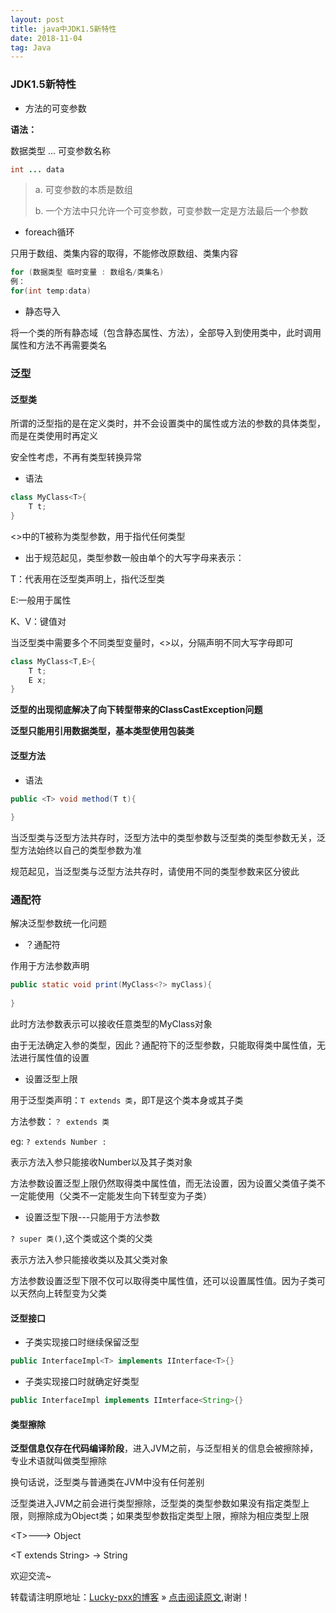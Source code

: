 ```yaml
---
layout: post
title: java中JDK1.5新特性
date: 2018-11-04
tag: Java
--- 
```

### JDK1.5新特性

- 方法的可变参数

**语法：**

数据类型 ... 可变参数名称

```java
int ... data
```

> a. 可变参数的本质是数组
>
> b. 一个方法中只允许一个可变参数，可变参数一定是方法最后一个参数

- foreach循环

只用于数组、类集内容的取得，不能修改原数组、类集内容

```java
for (数据类型 临时变量 : 数组名/类集名)
例：
for(int temp:data)
```

- 静态导入

将一个类的所有静态域（包含静态属性、方法），全部导入到使用类中，此时调用属性和方法不再需要类名

### 泛型

#### 泛型类

所谓的泛型指的是在定义类时，并不会设置类中的属性或方法的参数的具体类型，而是在类使用时再定义

安全性考虑，不再有类型转换异常

- 语法

```java
class MyClass<T>{
    T t;
}
```

<>中的T被称为类型参数，用于指代任何类型

- 出于规范起见，类型参数一般由单个的大写字母来表示：

T：代表用在泛型类声明上，指代泛型类

E:一般用于属性

K、V：键值对

当泛型类中需要多个不同类型变量时，<>以，分隔声明不同大写字母即可

```java
class MyClass<T,E>{
    T t;
    E x;
}
```

**泛型的出现彻底解决了向下转型带来的ClassCastException问题**

**泛型只能用引用数据类型，基本类型使用包装类**

#### 泛型方法

- 语法

```java
public <T> void method(T t){
    
}
```

当泛型类与泛型方法共存时，泛型方法中的类型参数与泛型类的类型参数无关，泛型方法始终以自己的类型参数为准

规范起见，当泛型类与泛型方法共存时，请使用不同的类型参数来区分彼此

### 通配符

解决泛型参数统一化问题

- ？通配符

作用于方法参数声明

```java
public static void print(MyClass<?> myClass){
    
}
```

此时方法参数表示可以接收任意类型的MyClass对象

由于无法确定入参的类型，因此？通配符下的泛型参数，只能取得类中属性值，无法进行属性值的设置

- 设置泛型上限

用于泛型类声明：`T extends 类`，即T是这个类本身或其子类

方法参数：`？ extends 类`

eg: `? extends Number : `

表示方法入参只能接收Number以及其子类对象

方法参数设置泛型上限仍然取得类中属性值，而无法设置，因为设置父类值子类不一定能使用（父类不一定能发生向下转型变为子类）

- 设置泛型下限---只能用于方法参数

`? super 类()`,这个类或这个类的父类

表示方法入参只能接收类以及其父类对象

方法参数设置泛型下限不仅可以取得类中属性值，还可以设置属性值。因为子类可以天然向上转型变为父类

#### 泛型接口

- 子类实现接口时继续保留泛型

```java
public InterfaceImpl<T> implements IInterface<T>{}
```

- 子类实现接口时就确定好类型

```java
public InterfaceImpl implements IImterface<String>{}
```

#### 类型擦除

**泛型信息仅存在代码编译阶段**，进入JVM之前，与泛型相关的信息会被擦除掉，专业术语就叫做类型擦除

换句话说，泛型类与普通类在JVM中没有任何差别

泛型类进入JVM之前会进行类型擦除，泛型类的类型参数如果没有指定类型上限，则擦除成为Object类；如果类型参数指定类型上限，擦除为相应类型上限

\<T>---> Object

\<T extends String> -> String

欢迎交流~

转载请注明原地址：[Lucky-pxx的博客](http://www.bingoxin.top) » [点击阅读原文](http://www.bingoxin.top/2018/11/Java%E4%B8%AD%E7%9A%84%E6%B3%9B%E5%9E%8B/),谢谢！